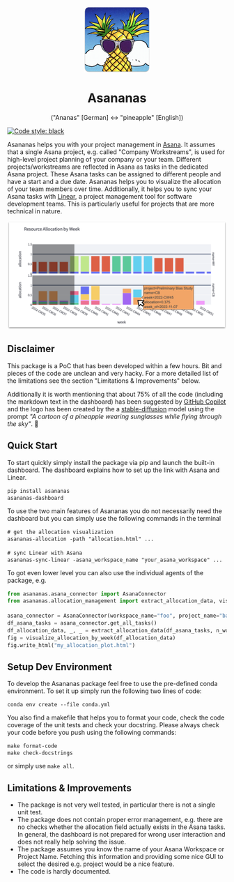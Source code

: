 <div align="center">
 
<p align="center">
  <a href="asananas/assets/logo.png"><img src="asananas/assets/logo.png" width=150px></img></a>
</p>

# Asananas

("Ananas" [German] ↔️ "pineapple" [English])
 
</div>
 
[![Code style: black](https://img.shields.io/badge/code%20style-black-000000.svg)](https://github.com/psf/black)
 
Asananas helps you with your project management in [Asana](http://asana.com/). It assumes that a single Asana project, e.g. called "Company Workstreams", is used for high-level project planning of your company or your team. Different projects/workstreams are reflected in Asana as tasks in the dedicated Asana project. These Asana tasks can be assigned to different people and have a start and a due date.
Asananas helps you to visualize the allocation of your team members over time. Additionally, it helps you to sync your Asana tasks with [Linear](http://linear.app/), a project management tool for software development teams. This is particularly useful for projects that are more technical in nature.

![Example Resource Allocation](asananas/assets/resource_allocation_example.png)

## Disclaimer
 
This package is a PoC that has been developed within a few hours. Bit and pieces of the code are unclean and very hacky. For a more detailed list of the limitations see the section "Limitations & Improvements" below.
 
Additionally it is worth mentioning that about 75% of all the code (including the markdown text in the dashboard) has been suggested by [GitHub Copilot](https://github.com/features/copilot) and the logo has been created by the a [stable-diffusion](https://replicate.com/blog/run-stable-diffusion-on-m1-mac) model using the prompt *"A cartoon of a pineapple wearing sunglasses while flying through the sky"*. 🙂

## Quick Start
To start quickly simply install the package via pip and launch the built-in dashboard. The dashboard explains how to set up the link with Asana and Linear.
 
```
pip install asananas
asananas-dashboard
```
 
To use the two main features of Asananas you do not necessarily need the dashboard but you can simply use the following commands in the terminal
 
```
# get the allocation visualization
asananas-allocation -path "allocation.html" ...
 
# sync Linear with Asana
asananas-sync-linear -asana_workspace_name "your_asana_workspace" ...
```
 
To got even lower level you can also use the individual agents of the package, e.g.
 
```python
from asananas.asana_connector import AsanaConnector
from asananas.allocation_management import extract_allocation_data, visualize_allocation_by_week
  
asana_connector = AsanaConnector(workspace_name="foo", project_name="bar", access_token="my_secret")
df_asana_tasks = asana_connector.get_all_tasks()
df_allocation_data, _, _ = extract_allocation_data(df_asana_tasks, n_workdays_per_week=5)
fig = visualize_allocation_by_week(df_allocation_data)
fig.write_html("my_allocation_plot.html")
```
 
## Setup Dev Environment
 
To develop the Asananas package feel free to use the pre-defined conda environment. To set it up simply run the following two lines of code:
 
```
conda env create --file conda.yml
```
 
You also find a makefile that helps you to format your code, check the code coverage of the unit tests and check your docstring. Please always check your code before you push using the following commands:
 
```
make format-code
make check-docstrings
```
 
or simply use `make all`.
 
 
## Limitations & Improvements
 
- The package is not very well tested, in particular there is not a single unit test.
- The package does not contain proper error management, e.g. there are no checks whether the allocation field actually exists in the Asana tasks. In general, the dashboard is not prepared for wrong user interaction and does not really help solving the issue.
- The package assumes you know the name of your Asana Workspace or Project Name. Fetching this information and providing some nice GUI to select the desired e.g. project would be a nice feature.
- The code is hardly documented.

